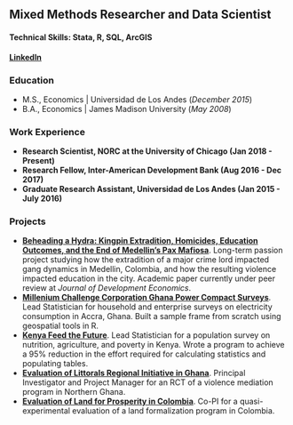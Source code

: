 ## Mixed Methods Researcher and Data Scientist

#### Technical Skills: Stata, R, SQL, ArcGIS
**[LinkedIn](https://www.linkedin.com/in/greg-haugan/)**

### Education
- M.S., Economics	| Universidad de Los Andes (_December 2015_)	 			        		
- B.A., Economics | James Madison University (_May 2008_)

### Work Experience
- **Research Scientist, NORC at the University of Chicago (Jan 2018 - Present)**
- **Research Fellow, Inter-American Development Bank (Aug 2016 - Dec 2017)**
- **Graduate Research Assistant, Universidad de Los Andes (Jan 2015 - July 2016)**

### Projects
- **[Beheading a Hydra: Kingpin Extradition, Homicides, Education Outcomes, and the End of Medellin’s Pax Mafiosa](https://glhaugan.github.io/Hydra/)**. Long-term passion project studying how the extradition of a major crime lord impacted gang dynamics in Medellin, Colombia, and how the resulting violence impacted education in the city. Academic paper currently under peer review at _Journal of Development Economics_.
- **[Millenium Challenge Corporation Ghana Power Compact Surveys](https://glhaugan.github.io/MCCGhana/)**. Lead Statistician for household and enterprise surveys on electricity consumption in Accra, Ghana. Built a sample frame from scratch using geospatial tools in R.
- **[Kenya Feed the Future](https://glhaugan.github.io/KenyaFtF/)**. Lead Statistician for a population survey on nutrition, agriculture, and poverty in Kenya. Wrote a program to achieve a 95% reduction in the effort required for calculating statistics and populating tables.
- **[Evaluation of Littorals Regional Initiative in Ghana](https://glhaugan.github.io/LRI/)**. Principal Investigator and Project Manager for an RCT of a violence mediation program in Northern Ghana.
- **[Evaluation of Land for Prosperity in Colombia](https://glhaugan.github.io/LfP/)**. Co-PI for a quasi-experimental evaluation of a land formalization program in Colombia.

